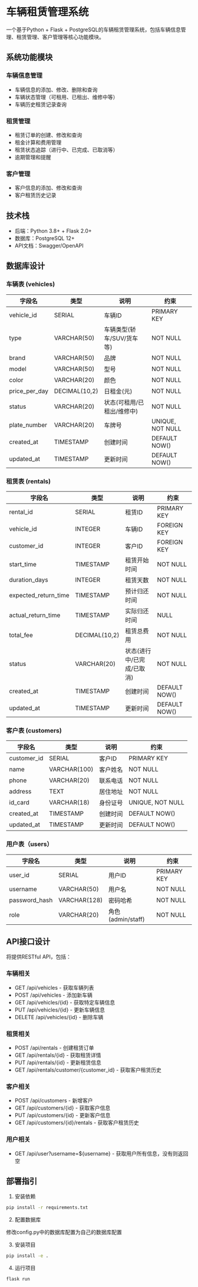 # 车辆租赁管理系统

一个基于Python + Flask + PostgreSQL的车辆租赁管理系统，包括车辆信息管理、租赁管理、客户管理等核心功能模块。

## 系统功能模块

### 车辆信息管理
- 车辆信息的添加、修改、删除和查询
- 车辆状态管理（可租用、已租出、维修中等）
- 车辆历史租赁记录查询

### 租赁管理
- 租赁订单的创建、修改和查询
- 租金计算和费用管理
- 租赁状态追踪（进行中、已完成、已取消等）
- 逾期管理和提醒

### 客户管理
- 客户信息的添加、修改和查询
- 客户租赁历史记录

## 技术栈

- 后端：Python 3.8+ + Flask 2.0+
- 数据库：PostgreSQL 12+
- API文档：Swagger/OpenAPI

## 数据库设计

### 车辆表 (vehicles)
| 字段名 | 类型 | 说明 | 约束 |
|--------|------|------|------|
| vehicle_id | SERIAL | 车辆ID | PRIMARY KEY |
| type | VARCHAR(50) | 车辆类型(轿车/SUV/货车等) | NOT NULL |
| brand | VARCHAR(50) | 品牌 | NOT NULL |
| model | VARCHAR(50) | 型号 | NOT NULL |
| color | VARCHAR(20) | 颜色 | NOT NULL |
| price_per_day | DECIMAL(10,2) | 日租金(元) | NOT NULL |
| status | VARCHAR(20) | 状态(可租用/已租出/维修中) | NOT NULL |
| plate_number | VARCHAR(20) | 车牌号 | UNIQUE, NOT NULL |
| created_at | TIMESTAMP | 创建时间 | DEFAULT NOW() |
| updated_at | TIMESTAMP | 更新时间 | DEFAULT NOW() |

### 租赁表 (rentals)
| 字段名 | 类型 | 说明 | 约束 |
|--------|------|------|------|
| rental_id | SERIAL | 租赁ID | PRIMARY KEY |
| vehicle_id | INTEGER | 车辆ID | FOREIGN KEY |
| customer_id | INTEGER | 客户ID | FOREIGN KEY |
| start_time | TIMESTAMP | 租赁开始时间 | NOT NULL |
| duration_days | INTEGER | 租赁天数 | NOT NULL |
| expected_return_time | TIMESTAMP | 预计归还时间 | NOT NULL |
| actual_return_time | TIMESTAMP | 实际归还时间 | NULL |
| total_fee | DECIMAL(10,2) | 租赁总费用 | NOT NULL |
| status | VARCHAR(20) | 状态(进行中/已完成/已取消) | NOT NULL |
| created_at | TIMESTAMP | 创建时间 | DEFAULT NOW() |
| updated_at | TIMESTAMP | 更新时间 | DEFAULT NOW() |

### 客户表 (customers)
| 字段名 | 类型 | 说明 | 约束 |
|--------|------|------|------|
| customer_id | SERIAL | 客户ID | PRIMARY KEY |
| name | VARCHAR(100) | 客户姓名 | NOT NULL |
| phone | VARCHAR(20) | 联系电话 | NOT NULL |
| address | TEXT | 居住地址 | NOT NULL |
| id_card | VARCHAR(18) | 身份证号 | UNIQUE, NOT NULL |
| created_at | TIMESTAMP | 创建时间 | DEFAULT NOW() |
| updated_at | TIMESTAMP | 更新时间 | DEFAULT NOW() |

### 用户表（users）

| 字段名 | 类型 | 说明 | 约束 |
|--------|------|------|------|
| user_id | SERIAL | 用户ID | PRIMARY KEY |
| username | VARCHAR(50) | 用户名 | NOT NULL |
| password_hash | VARCHAR(128) | 密码哈希 | NOT NULL |
| role | VARCHAR(20) | 角色(admin/staff) | NOT NULL |

## API接口设计

将提供RESTful API，包括：

### 车辆相关
- GET /api/vehicles - 获取车辆列表
- POST /api/vehicles - 添加新车辆
- GET /api/vehicles/{id} - 获取特定车辆信息
- PUT /api/vehicles/{id} - 更新车辆信息
- DELETE /api/vehicles/{id} - 删除车辆

### 租赁相关
- POST /api/rentals - 创建租赁订单
- GET /api/rentals/{id} - 获取租赁详情
- PUT /api/rentals/{id} - 更新租赁信息
- GET /api/rentals/customer/{customer_id} - 获取客户租赁历史

### 客户相关
- POST /api/customers - 新增客户
- GET /api/customers/{id} - 获取客户信息
- PUT /api/customers/{id} - 更新客户信息
- GET /api/customers/{id}/rentals - 获取客户租赁历史

### 用户相关

- GET /api/user?username=${username} - 获取用户所有信息，没有则返回空

## 部署指引

1. 安装依赖

```bash
pip install -r requirements.txt
```

2. 配置数据库 

修改config.py中的数据库配置为自己的数据库配置

3. 安装项目

```bash
pip install -e .
```

4. 运行项目

```bash
flask run
```

